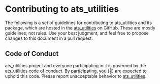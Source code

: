 # Contributing to ats_utilities

The following is a set of guidelines for contributing to ats_utilities and its package, which are hosted in the [ats_utilities](https://github.com/vroncevic/ats_utilities) on GitHub. These are mostly guidelines, not rules. Use your best judgment, and feel free to propose changes to this document in a pull request.

## Code of Conduct

ats_utilities project and everyone participating in it is governed by the [ats_utilities code of conduct](CODE_OF_CONDUCT.md). By participating, you (🐲) are expected to uphold this code. Please report unacceptable behavior to [ats_utilities](mailto:elektron.ronca@gmail.com).
